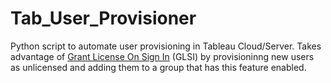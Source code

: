 # Tab_User_Provisioner
 Python script to automate user provisioning in Tableau Cloud/Server. Takes advantage of [Grant License On Sign In](https://help.tableau.com/current/server/en-us/grant_role.htm) (GLSI) by provisioninng new users as unlicensed and adding them to a group that has this feature enabled.

